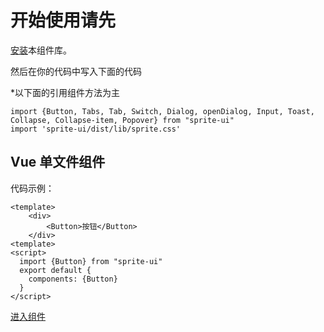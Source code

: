 # 开始使用请先

[安装](#/doc/install)本组件库。

然后在你的代码中写入下面的代码

*以下面的引用组件方法为主
```$xslt
import {Button, Tabs, Tab, Switch, Dialog, openDialog, Input, Toast, Collapse, Collapse-item, Popover} from "sprite-ui"
import 'sprite-ui/dist/lib/sprite.css'
```

## Vue 单文件组件

代码示例：
```$xslt
<template>
    <div>
        <Button>按钮</Button>
    </div>
<template>
<script>
  import {Button} from "sprite-ui"
  export default {
    components: {Button}
  }
</script>
```

[进入组件](#/doc/switch)



 
 